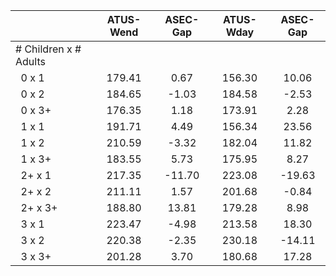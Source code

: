 
|                      |    ATUS-Wend |     ASEC-Gap |    ATUS-Wday |     ASEC-Gap |
| -------------------- | :----------: | :----------: | :----------: | :----------: |
| # Children x # Adults |              |              |              |              |
| &nbsp;&nbsp;0 x 1    |       179.41 |         0.67 |       156.30 |        10.06 |
| &nbsp;&nbsp;0 x 2    |       184.65 |        -1.03 |       184.58 |        -2.53 |
| &nbsp;&nbsp;0 x 3+   |       176.35 |         1.18 |       173.91 |         2.28 |
| &nbsp;&nbsp;1 x 1    |       191.71 |         4.49 |       156.34 |        23.56 |
| &nbsp;&nbsp;1 x 2    |       210.59 |        -3.32 |       182.04 |        11.82 |
| &nbsp;&nbsp;1 x 3+   |       183.55 |         5.73 |       175.95 |         8.27 |
| &nbsp;&nbsp;2+ x 1   |       217.35 |       -11.70 |       223.08 |       -19.63 |
| &nbsp;&nbsp;2+ x 2   |       211.11 |         1.57 |       201.68 |        -0.84 |
| &nbsp;&nbsp;2+ x 3+  |       188.80 |        13.81 |       179.28 |         8.98 |
| &nbsp;&nbsp;3 x 1    |       223.47 |        -4.98 |       213.58 |        18.30 |
| &nbsp;&nbsp;3 x 2    |       220.38 |        -2.35 |       230.18 |       -14.11 |
| &nbsp;&nbsp;3 x 3+   |       201.28 |         3.70 |       180.68 |        17.28 |

